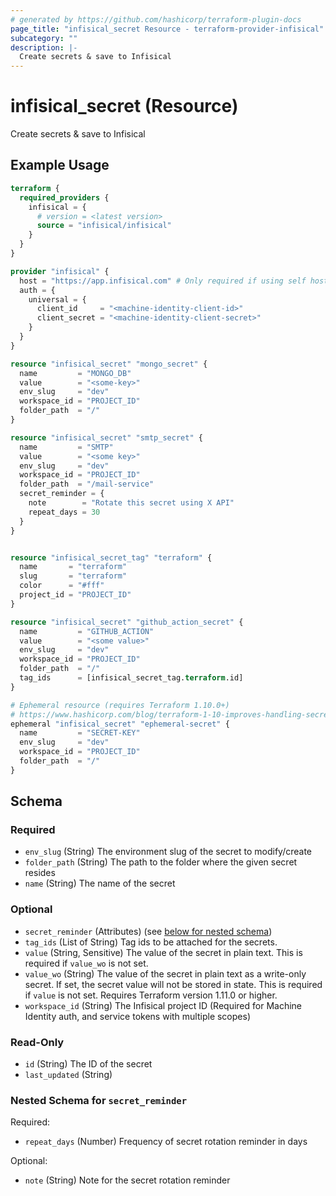 ```yaml
---
# generated by https://github.com/hashicorp/terraform-plugin-docs
page_title: "infisical_secret Resource - terraform-provider-infisical"
subcategory: ""
description: |-
  Create secrets & save to Infisical
---
```


# infisical_secret (Resource)

Create secrets & save to Infisical

## Example Usage

```terraform
terraform {
  required_providers {
    infisical = {
      # version = <latest version>
      source = "infisical/infisical"
    }
  }
}

provider "infisical" {
  host = "https://app.infisical.com" # Only required if using self hosted instance of Infisical, default is https://app.infisical.com
  auth = {
    universal = {
      client_id     = "<machine-identity-client-id>"
      client_secret = "<machine-identity-client-secret>"
    }
  }
}

resource "infisical_secret" "mongo_secret" {
  name         = "MONGO_DB"
  value        = "<some-key>"
  env_slug     = "dev"
  workspace_id = "PROJECT_ID"
  folder_path  = "/"
}

resource "infisical_secret" "smtp_secret" {
  name         = "SMTP"
  value        = "<some key>"
  env_slug     = "dev"
  workspace_id = "PROJECT_ID"
  folder_path  = "/mail-service"
  secret_reminder = {
    note        = "Rotate this secret using X API"
    repeat_days = 30
  }
}


resource "infisical_secret_tag" "terraform" {
  name       = "terraform"
  slug       = "terraform"
  color      = "#fff"
  project_id = "PROJECT_ID"
}

resource "infisical_secret" "github_action_secret" {
  name         = "GITHUB_ACTION"
  value        = "<some value>"
  env_slug     = "dev"
  workspace_id = "PROJECT_ID"
  folder_path  = "/"
  tag_ids      = [infisical_secret_tag.terraform.id]
}

# Ephemeral resource (requires Terraform 1.10.0+)
# https://www.hashicorp.com/blog/terraform-1-10-improves-handling-secrets-in-state-with-ephemeral-values
ephemeral "infisical_secret" "ephemeral-secret" {
  name         = "SECRET-KEY"
  env_slug     = "dev"
  workspace_id = "PROJECT_ID"
  folder_path  = "/"
}
```

<!-- schema generated by tfplugindocs -->
## Schema

### Required

- `env_slug` (String) The environment slug of the secret to modify/create
- `folder_path` (String) The path to the folder where the given secret resides
- `name` (String) The name of the secret

### Optional

- `secret_reminder` (Attributes) (see [below for nested schema](#nestedatt--secret_reminder))
- `tag_ids` (List of String) Tag ids to be attached for the secrets.
- `value` (String, Sensitive) The value of the secret in plain text. This is required if `value_wo` is not set.
- `value_wo` (String) The value of the secret in plain text as a write-only secret. If set, the secret value will not be stored in state. This is required if `value` is not set. Requires Terraform version 1.11.0 or higher.
- `workspace_id` (String) The Infisical project ID (Required for Machine Identity auth, and service tokens with multiple scopes)

### Read-Only

- `id` (String) The ID of the secret
- `last_updated` (String)

<a id="nestedatt--secret_reminder"></a>
### Nested Schema for `secret_reminder`

Required:

- `repeat_days` (Number) Frequency of secret rotation reminder in days

Optional:

- `note` (String) Note for the secret rotation reminder
